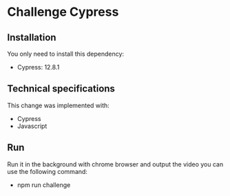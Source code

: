 # Challenge Cypress

## Installation

You only need to install this dependency:
- Cypress: 12.8.1

## Technical specifications

This change was implemented with:
- Cypress
- Javascript

## Run

Run it in the background with chrome browser and output the video you can use the following command:
- npm run challenge